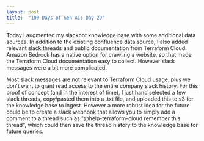 ```yaml
---
layout: post
title:  "100 Days of Gen AI: Day 29"
---
```


Today I augmented my slackbot knowledge base with some additional data sources. In addition to the existing confluence data source, I also added relevant slack threads and public documentation from Terraform Cloud. Amazon Bedrock has a native option for crawling a website, so that made the Terraform Cloud documentation easy to collect. However slack messages were a bit more complicated.

Most slack messages are not relevant to Terraform Cloud usage, plus we don't want to grant read access to the entire company slack history. For this proof of concept (and in the interest of time), I just hand selected a few slack threads, copy/pasted them into a .txt file, and uploaded this to s3 for the knowledge base to ingest. However a more robust idea for the future could be to create a slack webhook that allows you to simply add a comment to a thread such as "@help-terraform-cloud remember this thread", which could then save the thread history to the knowledge base for future queries.
